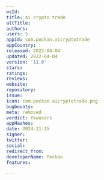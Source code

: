 ```yaml
---
wsId: 
title: ai crypto trade
altTitle: 
authors: 
users: 5
appId: com.pockan.aicryptotrade
appCountry: 
released: 2022-04-04
updated: 2022-04-04
version: '11.0'
stars: 
ratings: 
reviews: 
website: 
repository: 
issue: 
icon: com.pockan.aicryptotrade.png
bugbounty: 
meta: removed
verdict: fewusers
appHashes: 
date: 2024-11-15
signer: 
twitter: 
social: 
redirect_from: 
developerName: Pockan
features: 

---
```


